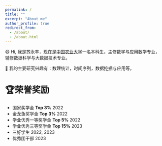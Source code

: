 ```yaml
---
permalink: /
title: ""
excerpt: "About me"
author_profile: true
redirect_from: 
  - /about/
  - /about.html
---
```


 😄 Hi, 我是苏永丰，现在是[中国农业大学](https://www.cau.edu.cn/)一名本科生，主修数学与应用数学专业，辅修数据科学与大数据技术专业。

🌱 我的主要研究兴趣有：数理统计，时间序列，数据挖掘与应用等。

# 🏆荣誉奖励
* 国家奖学金    **Top 3%**     2022
* 金龙鱼奖学金   **Top 3%**     2022
* 学业优秀一等奖学金  **Top 5%**    2022 
* 学业优秀三等奖学金   **Top 15%**    2023
* 三好学生    2022, 2023
* 优秀团干部    2023
